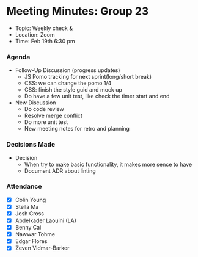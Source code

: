 # Meeting Minutes: Group 23
- Topic: Weekly check & 
- Location: Zoom
- Time: Feb 19th 6:30 pm

### Agenda
- Follow-Up Discussion (progress updates)
    - JS Pomo tracking for next sprint(long/short break)
    - CSS: we can change the pomo 1/4
    - CSS: finish the style guid and mock up
    - Do have a few unit test, like check the timer start and end
- New Discussion
    - Do code review
    - Resolve merge conflict
    - Do more unit test
    - New meeting notes for retro and planning

### Decisions Made
- Decision
    - When try to make basic functionality, it makes more sence to have
    - Document ADR about linting

### Attendance
- [x] Colin Young
- [x] Stella Ma
- [x] Josh Cross
- [x] Abdelkader Laouini (LA)
- [x] Benny Cai
- [x] Nawwar Tohme
- [x] Edgar Flores
- [x] Zeven Vidmar-Barker
